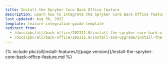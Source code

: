 ```yaml
---
title: Install the Spryker Core Back Office feature
description: Learn how to integrate the Spryker Core Back Office feature into a Spryker project.
last_updated: Aug 30, 2022
template: feature-integration-guide-template
redirect_from:
  - /docs/pbc/all/back-office/202311.0/install-the-spryker-core-back-office-feature.html
  - /docs/pbc/all/back-office/202311.0/install-and-upgrade/install-the-spryker-core-back-office-feature.html
---
```


{% include pbc/all/install-features/{{page.version}}/install-the-spryker-core-back-office-feature.md %} <!-- To edit, see /_includes/pbc/all/install-features/202311.0/install-the-spryker-core-back-office-feature.md -->
